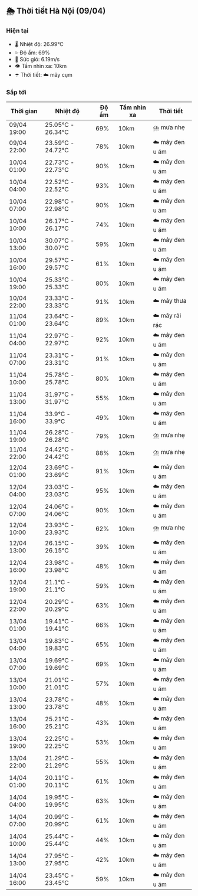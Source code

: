 ## 🌦️ Thời tiết Hà Nội (09/04)

### Hiện tại

- 🌡️ Nhiệt độ: 26.99℃
- 💦 Độ ẩm: 69%
- 💨 Sức gió: 6.19m/s
- 👁️ Tầm nhìn xa: 10km
- ☂️ Thời tiết: ☁️ mây cụm

### Sắp tới

| Thời gian | Nhiệt độ | Độ ẩm | Tầm nhìn xa | Thời tiết |
| --- | --- | --- | --- | --- |
| 09/04 19:00 | 25.05℃ - 26.34℃ | 69% | 10km | ⛈️ mưa nhẹ |
| 09/04 22:00 | 23.59℃ - 24.72℃ | 78% | 10km | ☁️ mây đen u ám |
| 10/04 01:00 | 22.73℃ - 22.73℃ | 90% | 10km | ☁️ mây đen u ám |
| 10/04 04:00 | 22.52℃ - 22.52℃ | 93% | 10km | ☁️ mây đen u ám |
| 10/04 07:00 | 22.98℃ - 22.98℃ | 90% | 10km | ☁️ mây đen u ám |
| 10/04 10:00 | 26.17℃ - 26.17℃ | 74% | 10km | ☁️ mây đen u ám |
| 10/04 13:00 | 30.07℃ - 30.07℃ | 59% | 10km | ☁️ mây đen u ám |
| 10/04 16:00 | 29.57℃ - 29.57℃ | 61% | 10km | ☁️ mây đen u ám |
| 10/04 19:00 | 25.33℃ - 25.33℃ | 80% | 10km | ☁️ mây đen u ám |
| 10/04 22:00 | 23.33℃ - 23.33℃ | 91% | 10km | ☁️ mây thưa |
| 11/04 01:00 | 23.64℃ - 23.64℃ | 89% | 10km | ☁️ mây rải rác |
| 11/04 04:00 | 22.97℃ - 22.97℃ | 92% | 10km | ☁️ mây đen u ám |
| 11/04 07:00 | 23.31℃ - 23.31℃ | 91% | 10km | ☁️ mây đen u ám |
| 11/04 10:00 | 25.78℃ - 25.78℃ | 80% | 10km | ☁️ mây đen u ám |
| 11/04 13:00 | 31.97℃ - 31.97℃ | 55% | 10km | ☁️ mây đen u ám |
| 11/04 16:00 | 33.9℃ - 33.9℃ | 49% | 10km | ☁️ mây đen u ám |
| 11/04 19:00 | 26.28℃ - 26.28℃ | 79% | 10km | ⛈️ mưa nhẹ |
| 11/04 22:00 | 24.42℃ - 24.42℃ | 88% | 10km | ⛈️ mưa nhẹ |
| 12/04 01:00 | 23.69℃ - 23.69℃ | 91% | 10km | ☁️ mây đen u ám |
| 12/04 04:00 | 23.03℃ - 23.03℃ | 95% | 10km | ☁️ mây đen u ám |
| 12/04 07:00 | 24.06℃ - 24.06℃ | 90% | 10km | ☁️ mây đen u ám |
| 12/04 10:00 | 23.93℃ - 23.93℃ | 62% | 10km | ⛈️ mưa nhẹ |
| 12/04 13:00 | 26.15℃ - 26.15℃ | 39% | 10km | ☁️ mây đen u ám |
| 12/04 16:00 | 23.98℃ - 23.98℃ | 48% | 10km | ☁️ mây đen u ám |
| 12/04 19:00 | 21.1℃ - 21.1℃ | 59% | 10km | ☁️ mây đen u ám |
| 12/04 22:00 | 20.29℃ - 20.29℃ | 63% | 10km | ☁️ mây đen u ám |
| 13/04 01:00 | 19.41℃ - 19.41℃ | 66% | 10km | ☁️ mây đen u ám |
| 13/04 04:00 | 19.83℃ - 19.83℃ | 65% | 10km | ☁️ mây đen u ám |
| 13/04 07:00 | 19.69℃ - 19.69℃ | 69% | 10km | ☁️ mây đen u ám |
| 13/04 10:00 | 21.01℃ - 21.01℃ | 57% | 10km | ☁️ mây đen u ám |
| 13/04 13:00 | 23.78℃ - 23.78℃ | 48% | 10km | ☁️ mây đen u ám |
| 13/04 16:00 | 25.21℃ - 25.21℃ | 43% | 10km | ☁️ mây đen u ám |
| 13/04 19:00 | 22.25℃ - 22.25℃ | 53% | 10km | ☁️ mây đen u ám |
| 13/04 22:00 | 21.29℃ - 21.29℃ | 55% | 10km | ☁️ mây đen u ám |
| 14/04 01:00 | 20.11℃ - 20.11℃ | 61% | 10km | ☁️ mây đen u ám |
| 14/04 04:00 | 19.95℃ - 19.95℃ | 63% | 10km | ☁️ mây đen u ám |
| 14/04 07:00 | 20.99℃ - 20.99℃ | 61% | 10km | ☁️ mây đen u ám |
| 14/04 10:00 | 25.44℃ - 25.44℃ | 44% | 10km | ☁️ mây đen u ám |
| 14/04 13:00 | 27.95℃ - 27.95℃ | 42% | 10km | ☁️ mây đen u ám |
| 14/04 16:00 | 23.45℃ - 23.45℃ | 59% | 10km | ☁️ mây đen u ám |
